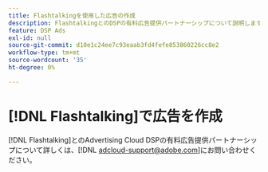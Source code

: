 ```yaml
---
title: Flashtalkingを使用した広告の作成
description: FlashtalkingとのDSPの有料広告提供パートナーシップについて説明します。
feature: DSP Ads
exl-id: null
source-git-commit: d10e1c24ee7c93eaab3fd4fefe853860226cc8e2
workflow-type: tm+mt
source-wordcount: '35'
ht-degree: 0%

---
```


# [!DNL Flashtalking]で広告を作成

[!DNL Flashtalking]とのAdvertising Cloud DSPの有料広告提供パートナーシップについて詳しくは、[!DNL adcloud-support@adobe.com]にお問い合わせください。
